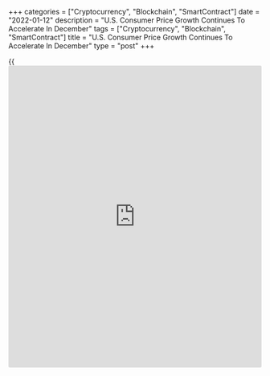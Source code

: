 +++
categories = ["Cryptocurrency", "Blockchain", "SmartContract"]
date = "2022-01-12"
description = "U.S. Consumer Price Growth Continues To Accelerate In December"
tags = ["Cryptocurrency", "Blockchain", "SmartContract"]
title = "U.S. Consumer Price Growth Continues To Accelerate In December"
type = "post"
+++

{{<iframe id="large-banner" src="https://www.bounty.group/#slide=20.0" width="100%" height="600" scrolling="no" style="border: 0px solid rgb(216, 221, 230); border-radius: 3px;">}}

A highly anticipated report released by the Labor Department on
Wednesday showed the annual rate of U.S. consumer price growth once
again reached the highest level in almost 40 years in December.

The report showed the annual rate of consumer price growth accelerated
to 7.0 percent in December from 6.8 percent in November, showing the
biggest yearly jump since June of 1982.

Core consumer prices, which exclude food and energy prices, were up by
5.5 percent year-over-year in December compared to the 4.9 percent spike
in November. The annual growth reflected the biggest surge since
February of 1991.

The continued acceleration in the annual rate of consumer price growth
came as prices increased by slightly more than expected on a monthly
basis.

The Labor Department said its consumer price index rose by 0.5 percent
in December following a 0.8 percent advance in November. Economists had
expected consumer prices to rise by 0.4 percent.

Core consumer prices increased by 0.6 percent in December after climbing
by 0.5 percent in November. Core prices were expected to advance by 0.5
percent.

The monthly consumer price growth primarily reflected higher prices for
shelter and used cars and trucks along with an increase in food prices.

On the other hand, the report said energy prices fell by 0.4 percent in
December amid decreases in prices for gasoline and natural gas.

"The Fed now sees it as its top priority to ensure that inflation
moderates back towards the long-run 2% inflation target in order to
promote a long-lasting economic expansion that brings about maximum
employment over time," said Kathy Bostjancic, Chief U.S. Financial
Economist at Oxford Economics.

"We now see the Fed raising rates in March and on course for four rate
hikes in total in 2022," she added. "Based on the hawkish comments from
Fed officials, balance sheet reduction (quantitative tightening) will
likely start mid-year."

On Thursday, the Labor Department is scheduled to release a separate
report on producer prices in the month of December. Producer prices are
expected to rise by 0.4 percent, while core producer prices are expected
to climb by 0.5 percent.

For comments and feedback [contact](https://www.playgroundfx.com/contact/): editorial@rtt[news](https://www.letsplayfx.com/blog/forex-news-website/).com

[Economic News][1]

 **What parts of the world are seeing the best (and worst) economic
performances lately? Click[here][2] to check out our [Econ Scorecard][2]
and find out! See up-to-the-moment [ranking](https://www.playgroundfx.com/blog/crypto-exchange-ranking/)s for the best and worst
performers in [GDP][3], [unemployment rate][4], [inflation][5] and much
more.**

   1. www.rtt[news](https://www.letsplayfx.com/blog/forex-news-website/).com/Content/EconomicNews.aspx
   2. www.rtt[news](https://www.letsplayfx.com/blog/forex-news-website/).com/economic-scorecard/world-rank/PPI/highest-performance.aspx
   3. www.rtt[news](https://www.letsplayfx.com/blog/forex-news-website/).com/economic-scorecard/world-rank/GDP/highest-performance.aspx
   4. www.rtt[news](https://www.letsplayfx.com/blog/forex-news-website/).com/economic-scorecard/world-rank/unemployment-rate/lowest-performance.aspx
   5. www.rtt[news](https://www.letsplayfx.com/blog/forex-news-website/).com/economic-scorecard/world-rank/CPI/highest-performance.aspx